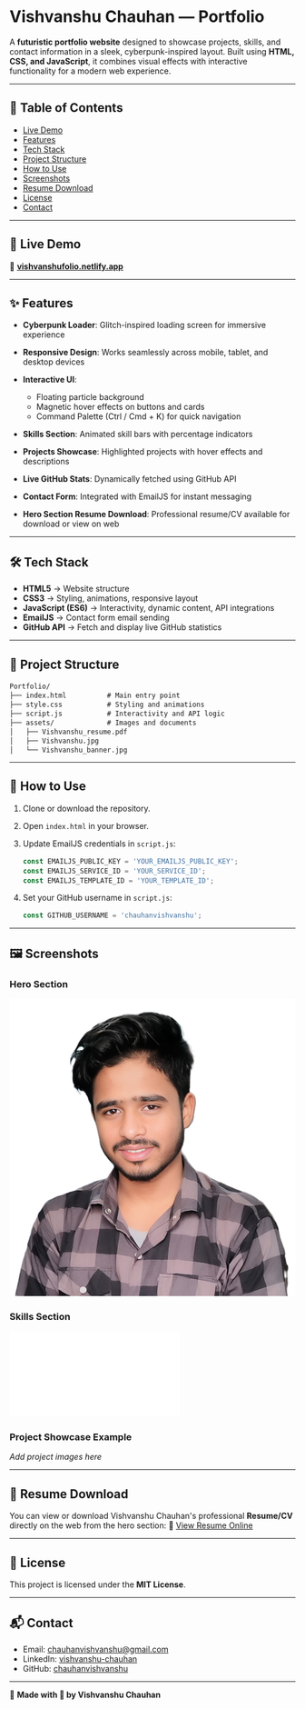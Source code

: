# Vishvanshu Chauhan — Portfolio


A **futuristic portfolio website** designed to showcase projects, skills, and contact information in a sleek, cyberpunk-inspired layout. Built using **HTML, CSS, and JavaScript**, it combines visual effects with interactive functionality for a modern web experience.

---

## 📑 Table of Contents

* [Live Demo](#🚀-live-demo)
* [Features](#✨-features)
* [Tech Stack](#🛠️-tech-stack)
* [Project Structure](#📂-project-structure)
* [How to Use](#📝-how-to-use)
* [Screenshots](#🖼️-screenshots)
* [Resume Download](#📄-resume-download)
* [License](#📜-license)
* [Contact](#📬-contact)

---

## 🚀 Live Demo

🔗 **[vishvanshufolio.netlify.app](https://vishvanshufolio.netlify.app/)**

---

## ✨ Features

* **Cyberpunk Loader**: Glitch-inspired loading screen for immersive experience
* **Responsive Design**: Works seamlessly across mobile, tablet, and desktop devices
* **Interactive UI**:

  * Floating particle background
  * Magnetic hover effects on buttons and cards
  * Command Palette (Ctrl / Cmd + K) for quick navigation
* **Skills Section**: Animated skill bars with percentage indicators
* **Projects Showcase**: Highlighted projects with hover effects and descriptions
* **Live GitHub Stats**: Dynamically fetched using GitHub API
* **Contact Form**: Integrated with EmailJS for instant messaging
* **Hero Section Resume Download**: Professional resume/CV available for download or view on web

---

## 🛠️ Tech Stack

* **HTML5** → Website structure
* **CSS3** → Styling, animations, responsive layout
* **JavaScript (ES6)** → Interactivity, dynamic content, API integrations
* **EmailJS** → Contact form email sending
* **GitHub API** → Fetch and display live GitHub statistics

---

## 📂 Project Structure

```
Portfolio/
├── index.html          # Main entry point
├── style.css           # Styling and animations
├── script.js           # Interactivity and API logic
├── assets/             # Images and documents
│   ├── Vishvanshu_resume.pdf
│   ├── Vishvanshu.jpg
│   └── Vishvanshu_banner.jpg
```

---

## 📝 How to Use

1. Clone or download the repository.
2. Open `index.html` in your browser.
3. Update EmailJS credentials in `script.js`:

   ```js
   const EMAILJS_PUBLIC_KEY = 'YOUR_EMAILJS_PUBLIC_KEY';
   const EMAILJS_SERVICE_ID = 'YOUR_SERVICE_ID';
   const EMAILJS_TEMPLATE_ID = 'YOUR_TEMPLATE_ID';
   ```
4. Set your GitHub username in `script.js`:

   ```js
   const GITHUB_USERNAME = 'chauhanvishvanshu';
   ```

---

## 🖼️ Screenshots

### Hero Section

![Hero Section](assets/Vishvanshu.jpg)

### Skills Section

![Skills Section](assets/Vishvanshu_resume.pdf)

### Project Showcase Example

*Add project images here*

---

## 📄 Resume Download

You can view or download Vishvanshu Chauhan's professional **Resume/CV** directly on the web from the hero section:
🔗 [View Resume Online](https://vishvanshufolio.netlify.app/assets/Vishvanshu_resume.pdf)

---

## 📜 License

This project is licensed under the **MIT License**.

---

## 📬 Contact

* Email: [chauhanvishvanshu@gmail.com](mailto:chauhanvishvanshu@gmail.com)
* LinkedIn: [vishvanshu-chauhan](https://www.linkedin.com/in/vishvanshu-chauhan)
* GitHub: [chauhanvishvanshu](https://github.com/chauhanvishvanshu)

---

🔗 **Made with 💖 by Vishvanshu Chauhan**
